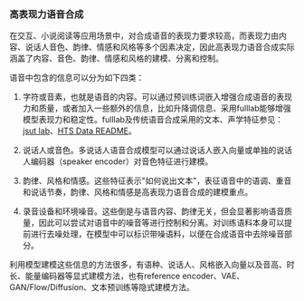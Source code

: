 ### 高表现力语音合成

在交互、小说阅读等应用场景中，对合成语音的表现力要求较高，而表现力由内容、说话人音色、韵律、情感和风格等多个因素决定，因此高表现力语音合成实际涵盖了内容、音色、韵律、情感和风格的建模、分离和控制。

语音中包含的信息可以分为如下四类：

1.  字符或音素，也就是语音的内容。可以通过预训练词嵌入增强合成语音的表现力和质量，或者加入一些额外的信息，比如升降调信息、采用fulllab能够增强模型表现力和稳定性。fulllab及传统语音合成采用的文本、声学特征参见：[jsut
    lab](https://github.com/r9y9/jsut-lab)、[HTS Data
    README](https://github.com/feelins/HTS-Project/blob/master/data/README)。

2.  说话人或音色。多说话人语音合成模型可以通过说话人嵌入向量或单独的说话人编码器（speaker
    encoder）对音色特征进行建模。

3.  韵律、风格和情感。这些特征表示"如何说出文本"，表征语音中的语调、重音和说话节奏，韵律、风格和情感是高表现力语音合成的建模重点。

4.  录音设备和环境噪音。这些倒是与语音内容、韵律无关，但会显著影响语音质量，因此可以尝试对语音中的噪音等进行控制和分离。对训练语料本身可以提前进行去噪处理，在模型中可以标识带噪语料，以便在合成语音中去除噪音部分。

利用模型建模这些信息的方法很多，有语种、说话人、风格嵌入向量以及音高、时长、能量编码器等显式建模方法，也有reference
encoder、VAE、GAN/Flow/Diffusion、文本预训练等隐式建模方法。